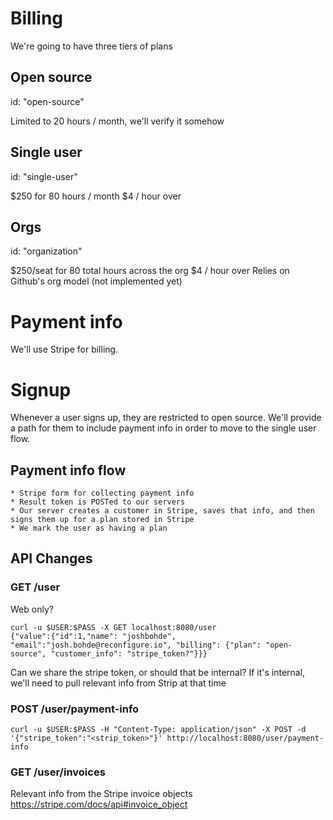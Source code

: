 # Billing

We're going to have three tiers of plans

## Open source

id: "open-source"

Limited to 20 hours / month, we'll verify it somehow

## Single user

id: "single-user"

$250 for 80 hours / month
$4 / hour over

## Orgs

id: "organization"

$250/seat for 80 total hours across the org
$4 / hour over
Relies on Github's org model (not implemented yet)

# Payment info

We'll use Stripe for billing.

# Signup

Whenever a user signs up, they are restricted to open source. We'll
provide a path for them to include payment info in order to move to
the single user flow.

## Payment info flow

    * Stripe form for collecting payment info
    * Result token is POSTed to our servers
    * Our server creates a customer in Stripe, saves that info, and then signs them up for a plan stored in Stripe
    * We mark the user as having a plan

## API Changes

### GET /user

Web only?

```
curl -u $USER:$PASS -X GET localhost:8080/user
{"value":{"id":1,"name": "joshbohde", "email":"josh.bohde@reconfigure.io", "billing": {"plan": "open-source", "customer_info": "stripe_token?"}}}
```
Can we share the stripe token, or should that be internal? If it's internal, we'll need to pull relevant info from Strip at that time

### POST /user/payment-info

```
curl -u $USER:$PASS -H "Content-Type: application/json" -X POST -d '{"stripe_token":"<strip_token>"}' http://localhost:8080/user/payment-info
```

### GET /user/invoices

Relevant info from the Stripe invoice objects
https://stripe.com/docs/api#invoice_object
